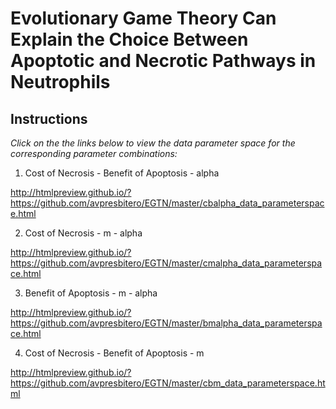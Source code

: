 
# Evolutionary Game Theory Can Explain the Choice Between Apoptotic and Necrotic Pathways in Neutrophils

## Instructions

*Click on the the links below to view the data parameter space for the corresponding parameter combinations:* 

1. Cost of Necrosis - Benefit of Apoptosis - alpha

http://htmlpreview.github.io/?https://github.com/avpresbitero/EGTN/master/cbalpha_data_parameterspace.html

2. Cost of Necrosis - m - alpha

http://htmlpreview.github.io/?https://github.com/avpresbitero/EGTN/master/cmalpha_data_parameterspace.html

3. Benefit of Apoptosis - m - alpha

http://htmlpreview.github.io/?https://github.com/avpresbitero/EGTN/master/bmalpha_data_parameterspace.html

4. Cost of Necrosis - Benefit of Apoptosis - m

http://htmlpreview.github.io/?https://github.com/avpresbitero/EGTN/master/cbm_data_parameterspace.html
